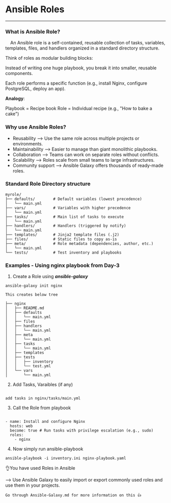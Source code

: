 # Ansible Roles
---

### What is Ansible Role?

&nbsp;&nbsp;&nbsp;&nbsp;An Ansible role is a self-contained, reusable collection of tasks, variables, templates, files, and handlers organized in a standard directory structure.

Think of roles as modular building blocks:

Instead of writing one huge playbook, you break it into smaller, reusable components.

Each role performs a specific function (e.g., install Nginx, configure PostgreSQL, deploy an app).

<b>Analogy</b>:

Playbook = Recipe book
Role = Individual recipe (e.g., "How to bake a cake")

### Why use Ansible Roles?
- Reusability --&gt; Use the same role across multiple projects or environments.
- Maintainability --&gt; Easier to manage than giant monolithic playbooks.
- Collaboration --&gt; Teams can work on separate roles without conflicts.
- Scalability --&gt; Roles scale from small teams to large infrastructures.
- Community support --&gt; Ansible Galaxy offers thousands of ready-made roles.

### Standard Role Directory structure
```code
myrole/
├── defaults/        # Default variables (lowest precedence)
│   └── main.yml
├── vars/            # Variables with higher precedence
│   └── main.yml
├── tasks/           # Main list of tasks to execute
│   └── main.yml
├── handlers/        # Handlers (triggered by notify)
│   └── main.yml
├── templates/       # Jinja2 template files (.j2)
├── files/           # Static files to copy as-is
├── meta/            # Role metadata (dependencies, author, etc.)
│   └── main.yml
└── tests/           # Test inventory and playbooks

```

### Examples - Using nginx playbook from Day-3

1) Create a Role using <b><i>ansible-galaxy</i></b>
```ansible
ansible-galaxy init nginx

This creates below tree

├── nginx
│   ├── README.md
│   ├── defaults
│   │   └── main.yml
│   ├── files
│   ├── handlers
│   │   └── main.yml
│   ├── meta
│   │   └── main.yml
│   ├── tasks
│   │   └── main.yml
│   ├── templates
│   ├── tests
│   │   ├── inventory
│   │   └── test.yml
│   └── vars
│       └── main.yml
```

2) Add Tasks, Varaibles (if any)
```ansible

add tasks in nginx/tasks/main.yml

```

3) Call the Role from playbook
```ansible

- name: Install and configure Nginx
  hosts: web
  become: true # Run tasks with privilege escalation (e.g., sudo)
  roles:
    - nginx

```
4) Now simply run ansible-playbook
```ansible
ansible-playbook -i inventory.ini nginx-playbook.yaml
```

👌You have used Roles in Ansible

--&gt; Use Ansible Galaxy to easily import or export commonly used roles and use them in your projects.

`` Go through Ansible-Galaxy.md for more information on this 👍 ``